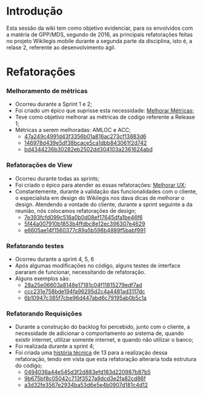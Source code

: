 # Introdução

Esta sessão da wiki tem como objetivo evidenciar, para os envolvidos com a matéria de GPP/MDS, segundo de 2016, as principais refatorações feitas no projeto Wikilegis mobile durante a segunda parte da disciplina, isto é, a relase 2, referente ao desenvolvimento ágil.

# Refatorações

### Melhoramento de métricas

* Ocorreu durante a Sprint 1 e 2;
* Foi criado um épico que suprisse esta necessidade: [Melhorar Métricas;](https://github.com/fga-gpp-mds/2016.2-WikiLegis/issues/12)
* Teve como objetivo melhorar as métricas de código referente a Release 1;
* Métricas a serem melhoradas: AMLOC e ACC;
    * [47a249c4991d43f3356b01a816ac273cf13883d6](https://github.com/fga-gpp-mds/2016.2-WikiLegis/commit/47a249c4991d43f3356b01a816ac273cf13883d6)
    * [146978d439e5df38bcace5ca1dbb843061f2d742](https://github.com/fga-gpp-mds/2016.2-WikiLegis/commit/146978d439e5df38bcace5ca1dbb843061f2d742)
    * [bd4344236b30282eb2502dd304103a2361624abd](https://github.com/fga-gpp-mds/2016.2-WikiLegis/commit/bd4344236b30282eb2502dd304103a2361624abd)

### Refatorações de View

* Ocorreu durante todas as sprints;
* Foi criado o épico para atender as essas refatorações: [Melhorar UX;](https://github.com/fga-gpp-mds/2016.2-WikiLegis/issues/15)
* Constantemente, durante a validação das funcionalidades com o cliente, o especialista em design do Wikilegis nos dava dicas de melhorar o design. Atendendo a vontade do cliente, durante a sprint seguinte a da reunião, nós colocamos refatorações de design;
    * [7e393fcfd099c516a0b0d08ef17645dfa1be46f6](https://github.com/izacristina/2016.2-WikiLegis/commit/7e393fcfd099c516a0b0d08ef17645dfa1be46f6)
    * [5f44a007910b1853b4ffdbc8e12ec396307e4629](https://github.com/izacristina/2016.2-WikiLegis/commit/5f44a007910b1853b4ffdbc8e12ec396307e4629)
    * [e6605ae14f1560377c89a5b598b4889f5babf991](https://github.com/izacristina/2016.2-WikiLegis/commit/e6605ae14f1560377c89a5b598b4889f5babf991)

### Refatorando testes

* Ocorreu durante a sprint 4, 5, 6
* Após algumas modificações no código, alguns testes de interface pararam de funcionar, necessitando de refatoração.
* Alguns exemplos são:
   * [28a25e06603a8148e17181c04f11815279edf7ad](https://github.com/izacristina/2016.2-WikiLegis/commit/28a25e06603a8148e17181c04f11815279edf7ad)
   * [ccc231e758bde194fa96295d2c4a4481ad3117dc](https://github.com/izacristina/2016.2-WikiLegis/commit/ccc231e758bde194fa96295d2c4a4481ad3117dc)
   * [6b10947c385f7cbe96d447abd6c79195ab0b5c1a](https://github.com/izacristina/2016.2-WikiLegis/commit/6b10947c385f7cbe96d447abd6c79195ab0b5c1a)

### Refatorando Requisições

* Durante a construção do backlog foi percebido, junto com o cliente, a necessidade de adicionar o comportamento ao sistema de, quando existir internet, utilizar somente internet, e quando não utilizar o banco;
* Foi realizada durante a sprint 4;
* Foi criada uma [história técnica](https://github.com/fga-gpp-mds/2016.2-WikiLegis/issues/44) de 13 para a realização dessa refatoração, tendo em vista que esta refatoração alteraria toda estrutura do código;
    * [0494036a44e545d3f2d883efd183d220987b87b5](https://github.com/izacristina/2016.2-WikiLegis/commit/0494036a44e545d3f2d883efd183d220987b87b5)
    * [9b675bf8c05042c713f3527a9dcd3e2fa82cd86f](https://github.com/izacristina/2016.2-WikiLegis/commit/9b675bf8c05042c713f3527a9dcd3e2fa82cd86f)
    * [a3d32fe3567e2934ba53d6e5e4b0907d181c4d12](https://github.com/izacristina/2016.2-WikiLegis/commit/a3d32fe3567e2934ba53d6e5e4b0907d181c4d12)


